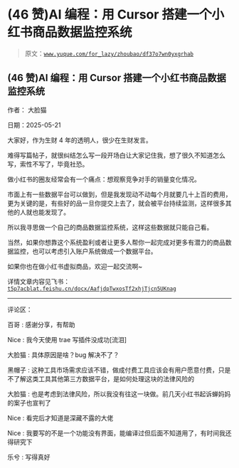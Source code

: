 # (46 赞)AI 编程：用 Cursor 搭建一个小红书商品数据监控系统

> 原文：[`www.yuque.com/for_lazy/zhoubao/df37o7wn0yxgrhab`](https://www.yuque.com/for_lazy/zhoubao/df37o7wn0yxgrhab)

## (46 赞)AI 编程：用 Cursor 搭建一个小红书商品数据监控系统

作者： 大脸猫

日期：2025-05-21

大家好，作为生财 4 年的透明人，很少在生财发言。

难得写篇帖子，就很纠结怎么写一段开场白让大家记住我，想了很久不知道怎么写，索性不写了，毕竟社恐。

做小红书的圈友经常会有一个痛点：想观察竞争对手的销量变化情况。

市面上有一些数据平台可以做到，但是我发现动不动每个月就要几十上百的费用，更为关键的是，有些好的品一旦你提交上去了，就会被平台持续监测，这样很多其他的人就也能发现了。

所以我寻思做一个自己的商品数据监控系统，这样这些数据就只能自己看。

当然，如果你想靠这个系统盈利或者让更多人帮你一起完成对更多有潜力的商品数据监控，也可以考虑引入账户系统做成一个数据平台。

如果你也在做小红书虚拟商品，欢迎一起交流啊~

详情文章内容见飞书：[`t5p7acblat.feishu.cn/docx/AafjdpTwxosTf2xhjTjcn5UKnag`](https://t5p7acblat.feishu.cn/docx/AafjdpTwxosTf2xhjTjcn5UKnag)

* * *

评论区：

百哥 : 感谢分享，有帮助

Nice : 我今天使用 trae 写插件没成功[流泪]

大脸猫 : 具体原因是啥？bug 解决不了？

黑帽子 : 这种工具市场需求应该不错，做成付费工具应该会有用户愿意付费，只是不了解这类工具其他第三方数据平台，是如何处理这块的法律风险的

大脸猫 : 也是考虑到法律风险，所以我没有往这一块做。前几天小红书起诉蝉妈妈的案子也宣判了

Nice : 看完后才知道是深藏不露的大佬

Nice : 我要写的不是一个功能没有界面，能编译过但后面不知道用了，有时间我还得研究下

乐兮 : 写得真好